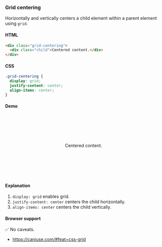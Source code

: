 ### Grid centering

Horizontally and vertically centers a child element within a parent element using `grid`.

#### HTML

```html
<div class="grid-centering">
  <div class="child">Centered content.</div>
</div>
```

#### CSS

```css
.grid-centering {
  display: grid;
  justify-content: center;
  align-items: center;
}
```

#### Demo

<div class="snippet-demo">
  <div class="snippet-demo__grid-centering">
    <p class="snippet-demo__grid-centering__child">Centered content.</p>
  </div>
</div>

<style>
.snippet-demo__grid-centering {
  display: grid;
  justify-content: center;
  align-items: center;
  height: 200px;
}
</style>

#### Explanation

1. `display: grid` enables grid.
2. `justify-content: center` centers the child horizontally.
3. `align-items: center` centers the child vertically.

#### Browser support

<span class="snippet__support-note">✅ No caveats.</span>

* https://caniuse.com/#feat=css-grid

<!-- tags: layout -->
